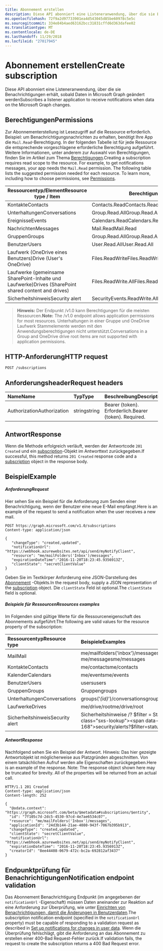 ```yaml
---
title: Abonnement erstellen
description: Diese API abonniert eine Listeneranwendung, über die sie Benachrichtigungen erhält, sobald Daten in Microsoft Graph geändert werden
ms.openlocfilehash: 72f9a2d97733901ea4d543045d85be60978c5e5c
ms.sourcegitcommit: 334e84b4aed63162bcc31831cffd6d363dafee02
ms.translationtype: MT
ms.contentlocale: de-DE
ms.lasthandoff: 11/29/2018
ms.locfileid: "27017945"
---
```

# <a name="create-subscription"></a><span data-ttu-id="b8a51-103">Abonnement erstellen</span><span class="sxs-lookup"><span data-stu-id="b8a51-103">Create subscription</span></span>

<span data-ttu-id="b8a51-104">Diese API abonniert eine Listeneranwendung, über die sie Benachrichtigungen erhält, sobald Daten in Microsoft Graph geändert werden</span><span class="sxs-lookup"><span data-stu-id="b8a51-104">Subscribes a listener application to receive notifications when data on the Microsoft Graph changes.</span></span>

## <a name="permissions"></a><span data-ttu-id="b8a51-105">Berechtigungen</span><span class="sxs-lookup"><span data-stu-id="b8a51-105">Permissions</span></span>

<span data-ttu-id="b8a51-p101">Zur Abonnementerstellung ist Lesezugriff auf die Ressource erforderlich. Beispiel: um Benachrichtigungsnachrichten zu erhalten, benötigt Ihre App die `Mail.Read`-Berechtigung. In der folgenden Tabelle ist für jede Ressource die entsprechende vorgeschlagene erforderliche Berechtigung aufgeführt. Weitere Informationen, unter anderem zur Auswahl von Berechtigungen, finden Sie im Artikel zum Thema [Berechtigungen](/graph/permissions-reference).</span><span class="sxs-lookup"><span data-stu-id="b8a51-p101">Creating a subscription requires read scope to the resource. For example, to get notifications messages, your app needs the `Mail.Read` permission. The following table lists the suggested permission needed for each resource. To learn more, including how to choose permissions, see [Permissions](/graph/permissions-reference).</span></span>

| <span data-ttu-id="b8a51-110">Ressourcentyp/Element</span><span class="sxs-lookup"><span data-stu-id="b8a51-110">Resource type / Item</span></span>        | <span data-ttu-id="b8a51-111">Berechtigung</span><span class="sxs-lookup"><span data-stu-id="b8a51-111">Permission</span></span>          |
|-----------------------------|---------------------|
| <span data-ttu-id="b8a51-112">Kontakte</span><span class="sxs-lookup"><span data-stu-id="b8a51-112">Contacts</span></span>                    | <span data-ttu-id="b8a51-113">Contacts.Read</span><span class="sxs-lookup"><span data-stu-id="b8a51-113">Contacts.Read</span></span>       |
| <span data-ttu-id="b8a51-114">Unterhaltungen</span><span class="sxs-lookup"><span data-stu-id="b8a51-114">Conversations</span></span>               | <span data-ttu-id="b8a51-115">Group.Read.All</span><span class="sxs-lookup"><span data-stu-id="b8a51-115">Group.Read.All</span></span>      |
| <span data-ttu-id="b8a51-116">Ereignisse</span><span class="sxs-lookup"><span data-stu-id="b8a51-116">Events</span></span>                      | <span data-ttu-id="b8a51-117">Calendars.Read</span><span class="sxs-lookup"><span data-stu-id="b8a51-117">Calendars.Read</span></span>      |
| <span data-ttu-id="b8a51-118">Nachrichten</span><span class="sxs-lookup"><span data-stu-id="b8a51-118">Messages</span></span>                    | <span data-ttu-id="b8a51-119">Mail.Read</span><span class="sxs-lookup"><span data-stu-id="b8a51-119">Mail.Read</span></span>           |
| <span data-ttu-id="b8a51-120">Gruppen</span><span class="sxs-lookup"><span data-stu-id="b8a51-120">Groups</span></span>                      | <span data-ttu-id="b8a51-121">Group.Read.All</span><span class="sxs-lookup"><span data-stu-id="b8a51-121">Group.Read.All</span></span>      |
| <span data-ttu-id="b8a51-122">Benutzer</span><span class="sxs-lookup"><span data-stu-id="b8a51-122">Users</span></span>                       | <span data-ttu-id="b8a51-123">User.Read.All</span><span class="sxs-lookup"><span data-stu-id="b8a51-123">User.Read.All</span></span>       |
| <span data-ttu-id="b8a51-124">Laufwerk (OneDrive eines Benutzers)</span><span class="sxs-lookup"><span data-stu-id="b8a51-124">Drive  (User's OneDrive)</span></span>    | <span data-ttu-id="b8a51-125">Files.ReadWrite</span><span class="sxs-lookup"><span data-stu-id="b8a51-125">Files.ReadWrite</span></span>     |
| <span data-ttu-id="b8a51-126">Laufwerke (gemeinsame SharePoint-Inhalte und Laufwerke)</span><span class="sxs-lookup"><span data-stu-id="b8a51-126">Drives (SharePoint shared content and drives)</span></span> | <span data-ttu-id="b8a51-127">Files.ReadWrite.All</span><span class="sxs-lookup"><span data-stu-id="b8a51-127">Files.ReadWrite.All</span></span> |
|<span data-ttu-id="b8a51-128">Sicherheitshinweis</span><span class="sxs-lookup"><span data-stu-id="b8a51-128">Security alert</span></span>| <span data-ttu-id="b8a51-129">SecurityEvents.ReadWrite.All</span><span class="sxs-lookup"><span data-stu-id="b8a51-129">SecurityEvents.ReadWrite.All</span></span> |

 > <span data-ttu-id="b8a51-130">**Hinweis:** Der Endpunkt /v1.0 kann Berechtigungen für die meisten Ressourcen.</span><span class="sxs-lookup"><span data-stu-id="b8a51-130">**Note:** The /v1.0 endpoint allows application permissions for most resources.</span></span> <span data-ttu-id="b8a51-131">Unterhaltungen in einer Gruppe und OneDrive Laufwerk Stammelemente werden mit den Anwendungsberechtigungen nicht unterstützt.</span><span class="sxs-lookup"><span data-stu-id="b8a51-131">Conversations in a Group and OneDrive drive root items are not supported with application permissions.</span></span>

## <a name="http-request"></a><span data-ttu-id="b8a51-132">HTTP-Anforderung</span><span class="sxs-lookup"><span data-stu-id="b8a51-132">HTTP request</span></span>

<!-- { "blockType": "ignored" } -->

```http
POST /subscriptions
```

## <a name="request-headers"></a><span data-ttu-id="b8a51-133">Anforderungsheader</span><span class="sxs-lookup"><span data-stu-id="b8a51-133">Request headers</span></span>

| <span data-ttu-id="b8a51-134">Name</span><span class="sxs-lookup"><span data-stu-id="b8a51-134">Name</span></span>       | <span data-ttu-id="b8a51-135">Typ</span><span class="sxs-lookup"><span data-stu-id="b8a51-135">Type</span></span> | <span data-ttu-id="b8a51-136">Beschreibung</span><span class="sxs-lookup"><span data-stu-id="b8a51-136">Description</span></span>|
|:-----------|:------|:----------|
| <span data-ttu-id="b8a51-137">Authorization</span><span class="sxs-lookup"><span data-stu-id="b8a51-137">Authorization</span></span>  | <span data-ttu-id="b8a51-138">string</span><span class="sxs-lookup"><span data-stu-id="b8a51-138">string</span></span>  | <span data-ttu-id="b8a51-p103">Bearer {token}. Erforderlich.</span><span class="sxs-lookup"><span data-stu-id="b8a51-p103">Bearer {token}. Required.</span></span> |

## <a name="response"></a><span data-ttu-id="b8a51-141">Antwort</span><span class="sxs-lookup"><span data-stu-id="b8a51-141">Response</span></span>

<span data-ttu-id="b8a51-142">Wenn die Methode erfolgreich verläuft, werden der Antwortcode `201 Created` und ein [subscription](../resources/subscription.md)-Objekt im Antworttext zurückgegeben.</span><span class="sxs-lookup"><span data-stu-id="b8a51-142">If successful, this method returns `201 Created` response code and a [subscription](../resources/subscription.md) object in the response body.</span></span>

## <a name="example"></a><span data-ttu-id="b8a51-143">Beispiel</span><span class="sxs-lookup"><span data-stu-id="b8a51-143">Example</span></span>

##### <a name="request"></a><span data-ttu-id="b8a51-144">Anforderung</span><span class="sxs-lookup"><span data-stu-id="b8a51-144">Request</span></span>

<span data-ttu-id="b8a51-145">Hier sehen Sie ein Beispiel für die Anforderung zum Senden einer Benachrichtigung, wenn der Benutzer eine neue E-Mail empfängt.</span><span class="sxs-lookup"><span data-stu-id="b8a51-145">Here is an example of the request to send a notification when the user receives a new mail.</span></span>
<!-- {
  "blockType": "request",
  "name": "create_subscription_from_subscriptions"
}-->

```http
POST https://graph.microsoft.com/v1.0/subscriptions
Content-type: application/json

{
   "changeType": "created,updated",
   "notificationUrl": "https://webhook.azurewebsites.net/api/send/myNotifyClient",
   "resource": "me/mailFolders('Inbox')/messages",
   "expirationDateTime":"2016-11-20T18:23:45.9356913Z",
   "clientState": "secretClientValue"
}
```

<span data-ttu-id="b8a51-146">Geben Sie im Textkörper Anforderung eine JSON-Darstellung des [Abonnement](../resources/subscription.md) -Objekts.</span><span class="sxs-lookup"><span data-stu-id="b8a51-146">In the request body, supply a JSON representation of the [subscription](../resources/subscription.md) object.</span></span>
<span data-ttu-id="b8a51-147">Die `clientState` Feld ist optional.</span><span class="sxs-lookup"><span data-stu-id="b8a51-147">The `clientState` field is optional.</span></span>

##### <a name="resources-examples"></a><span data-ttu-id="b8a51-148">Beispiele für Ressourcen</span><span class="sxs-lookup"><span data-stu-id="b8a51-148">Resources examples</span></span>

<span data-ttu-id="b8a51-149">Im Folgenden sind gültige Werte für die Ressourceneigenschaft des Abonnements aufgeführt:</span><span class="sxs-lookup"><span data-stu-id="b8a51-149">The following are valid values for the resource property of the subscription:</span></span>

| <span data-ttu-id="b8a51-150">Ressourcentyp</span><span class="sxs-lookup"><span data-stu-id="b8a51-150">Resource type</span></span> | <span data-ttu-id="b8a51-151">Beispiele</span><span class="sxs-lookup"><span data-stu-id="b8a51-151">Examples</span></span> |
|:------ |:----- |
|<span data-ttu-id="b8a51-152">Mail</span><span class="sxs-lookup"><span data-stu-id="b8a51-152">Mail</span></span>|<span data-ttu-id="b8a51-153">me/mailfolders('inbox')/messages</span><span class="sxs-lookup"><span data-stu-id="b8a51-153">me/mailfolders('inbox')/messages</span></span><br /><span data-ttu-id="b8a51-154">me/messages</span><span class="sxs-lookup"><span data-stu-id="b8a51-154">me/messages</span></span>|
|<span data-ttu-id="b8a51-155">Kontakte</span><span class="sxs-lookup"><span data-stu-id="b8a51-155">Contacts</span></span>|<span data-ttu-id="b8a51-156">me/contacts</span><span class="sxs-lookup"><span data-stu-id="b8a51-156">me/contacts</span></span>|
|<span data-ttu-id="b8a51-157">Kalender</span><span class="sxs-lookup"><span data-stu-id="b8a51-157">Calendars</span></span>|<span data-ttu-id="b8a51-158">me/events</span><span class="sxs-lookup"><span data-stu-id="b8a51-158">me/events</span></span>|
|<span data-ttu-id="b8a51-159">Benutzer</span><span class="sxs-lookup"><span data-stu-id="b8a51-159">Users</span></span>|<span data-ttu-id="b8a51-160">users</span><span class="sxs-lookup"><span data-stu-id="b8a51-160">users</span></span>|
|<span data-ttu-id="b8a51-161">Gruppen</span><span class="sxs-lookup"><span data-stu-id="b8a51-161">Groups</span></span>|<span data-ttu-id="b8a51-162">Gruppen</span><span class="sxs-lookup"><span data-stu-id="b8a51-162">groups</span></span>|
|<span data-ttu-id="b8a51-163">Unterhaltungen</span><span class="sxs-lookup"><span data-stu-id="b8a51-163">Conversations</span></span>|<span data-ttu-id="b8a51-164">groups('*{id}*')/conversations</span><span class="sxs-lookup"><span data-stu-id="b8a51-164">groups('*{id}*')/conversations</span></span>|
|<span data-ttu-id="b8a51-165">Laufwerke</span><span class="sxs-lookup"><span data-stu-id="b8a51-165">Drives</span></span>|<span data-ttu-id="b8a51-166">me/drive/root</span><span class="sxs-lookup"><span data-stu-id="b8a51-166">me/drive/root</span></span>|
|<span data-ttu-id="b8a51-167">Sicherheitshinweis</span><span class="sxs-lookup"><span data-stu-id="b8a51-167">Security alert</span></span>|<span data-ttu-id="b8a51-168">Sicherheitshinweise /? $filter = Status Eq 'Neu'</span><span class="sxs-lookup"><span data-stu-id="b8a51-168">security/alerts?$filter=status eq ‘New’</span></span>|

##### <a name="response"></a><span data-ttu-id="b8a51-169">Antwort</span><span class="sxs-lookup"><span data-stu-id="b8a51-169">Response</span></span>

<span data-ttu-id="b8a51-p105">Nachfolgend sehen Sie ein Beispiel der Antwort. Hinweis: Das hier gezeigte Antwortobjekt ist möglicherweise aus Platzgründen abgeschnitten. Von einem tatsächlichen Aufruf werden alle Eigenschaften zurückgegeben.</span><span class="sxs-lookup"><span data-stu-id="b8a51-p105">Here is an example of the response. Note: The response object shown here may be truncated for brevity. All of the properties will be returned from an actual call.</span></span>
<!-- {
  "blockType": "response",
  "truncated": true,
  "@odata.type": "microsoft.graph.subscription"
} -->

```http
HTTP/1.1 201 Created
Content-type: application/json
Content-length: 252

{
  "@odata.context": "https://graph.microsoft.com/beta/$metadata#subscriptions/$entity",
  "id": "7f105c7d-2dc5-4530-97cd-4e7ae6534c07",
  "resource": "me/mailFolders('Inbox')/messages",
  "applicationId": "24d3b144-21ae-4080-943f-7067b395b913",
  "changeType": "created,updated",
  "clientState": "secretClientValue",
  "notificationUrl": "https://webhook.azurewebsites.net/api/send/myNotifyClient",
  "expirationDateTime": "2016-11-20T18:23:45.9356913Z",
  "creatorId": "8ee44408-0679-472c-bc2a-692812af3437"
}
```

## <a name="notification-endpoint-validation"></a><span data-ttu-id="b8a51-173">Endpunktprüfung für Benachrichtigungen</span><span class="sxs-lookup"><span data-stu-id="b8a51-173">Notification endpoint validation</span></span>

<span data-ttu-id="b8a51-174">Das Abonnement Benachrichtigung Endpunkt (im angegebenen der `notificationUrl` -Eigenschaft) müssen Daten aneinander zur Reaktion auf eine Anforderung zur Überprüfung, wie unter [Einrichten von Benachrichtigungen, damit die Änderungen in Benutzerdaten](/graph/webhooks#notification-endpoint-validation).</span><span class="sxs-lookup"><span data-stu-id="b8a51-174">The subscription notification endpoint (specified in the `notificationUrl` property) must be capable of responding to a validation request as described in [Set up notifications for changes in user data](/graph/webhooks#notification-endpoint-validation).</span></span> <span data-ttu-id="b8a51-175">Wenn die Überprüfung fehlschlägt, gibt die Anforderung an das Abonnement zu erstellen einer 400-Bad Request-Fehler zurück.</span><span class="sxs-lookup"><span data-stu-id="b8a51-175">If validation fails, the request to create the subscription returns a 400 Bad Request error.</span></span>

<!-- uuid: 8fcb5dbc-d5aa-4681-8e31-b001d5168d79
2015-10-25 14:57:30 UTC -->
<!-- {
  "type": "#page.annotation",
  "description": "Create subscription",
  "keywords": "",
  "section": "documentation",
  "tocPath": ""
}-->
